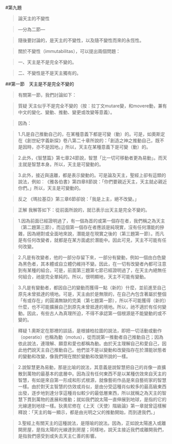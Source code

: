 #第九題

>論天主的不變性

>—分為二節—

>隨後要討論的，是天主的不變性，以及隨不變性而來的永恆性。

>關於不變性（immutabilitas），可以提出兩個問題：

>一、天主是不是完全不變的。

>二、不變性是不是天主獨有的。


##第一節　天主是不是完全不變的
>有關第一節，我們討論如下：

>質疑	天主似乎不是完全不變的（按︰拉丁文mutare變，和movere動，兼有中文的變化、變動、推動、變更或改變等意義）。

>因為：

>1.凡是自己推動自己的，在某種意義下都是可變（動）的。可是，如奧斯定在《創世紀字義新探》卷八第二十章所說的：「創造之神之推動自己，既不是因時，亦不是因地。」所以，天主在某種意義下是可變（動）的。

>2.此外，《智慧篇》第七章24節說，智慧「比一切可移動者更為易動」。而天主就是智慧本身。所以，天主是可變動的。

>3.此外，接近與遠離，都是表示變動的。可是論及天主，聖經上卻有這類的說法，例如︰《雅各伯書》第四章8節說：「你們要親近天主，天主就必親近你們。」所以，天主是可變動的。

>反之	 《瑪拉基亞》第三章6節卻說：「我是上主，絕不改變。」

>正解	我解答如下：從前面所說的，就已表示出天主是完全不變的。

>1.因為前面已經證明過了，有一個為首的或第一個存在者，我們稱之為天主（第二題第三節），而這個第一個存在者應該是純現實，沒有任何潛能的摻雜，因為絕對或全面地來說，潛能是在現實之後的（第三題第一節）。而凡是有任何改變者，就都是在某方面處於潛能中。因此可見，天主不可能有任何改變。

>2.凡是有改變者，他的一部分存留下來，一部分有變動，例如一個由白色變為黑色者，其本體或自立體仍維持不變。因此，在一切有改變者內都可注意到有某種的組合。可是，前面第三題第七節已經證明過了，在天主內絕無任何組合，祂是完全單純的。所以，很明顯地，天主不可能有變動。

>3.凡是有變動者，都因自己的變動而獲得一點（新的）什麼，並前進至自己原先未曾抵達的境地。可是，天主由於是無限的，在自己內包含著屬於整個「有或存在」的圓滿無缺的完美（第七題第一節），所以不可能獲得（新的）什麼，也不可能擴展自己到原先未曾抵達的境地。所以，祂不適於有任何變動。因此，有些古人為真理所迫，不得不承認第一個根源是不能變動的或不變的。

>釋疑	1.奧斯定在那裡的談話，是根據柏拉圖的說法，即把一切活動或動作（operatio）也稱為動（motus），從而說第一推動者自己推動自己；因為依此說法，連理解、願意和愛也都稱為動。由於天主理解自己和愛自己，因此他們說天主自己推動自己。他們並不是以變動和改變指存在於潛能狀態者的變動和改變，像我們現在關於變動和改變所說的一樣。

>2.說智慧更為易動，那是比喻的說法，其意義是說智慧把自己的肖像一直擴散到萬物的最基本的底層中。因為沒有任何東西不是以某種仿效來自天主的智慧，有如是來自第一形成和形式根源，就像藝術作品是來自藝術家的智慧一樣。由於對天主智慧的仿效或肖似，是由分受這種肖似較多的最高級東西出發，逐步地到達分享這種肖似較少的最低層東西，所以就稱之為天主的智慧下貫到萬物的進展和推動；就如我們說太陽一直伸展到地球，是指的它的光線達到地球一樣。狄奧尼修在《上天（天使）階級論》第一章就曾這樣解釋說：「天主的每一顯示，都是由光明之父的推動開始，而到達我們。」

>3.聖經上有關天主的這種說法，是隱喻的說法。因為，正如說太陽進入或離開房屋，是指太陽的光線達到房屋；同樣地，說天主接近我們或離開我們，是指我們感受到或失去天主仁善的影響。
